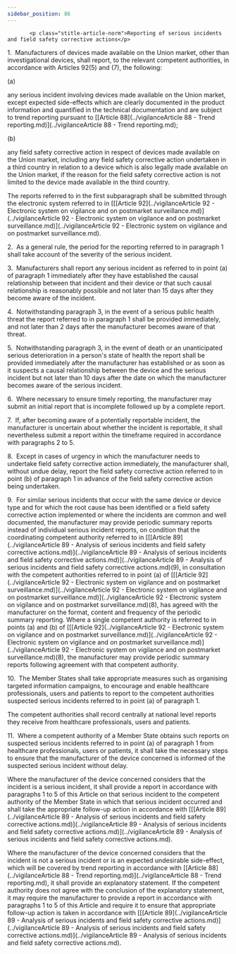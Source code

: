 ```yaml
---
sidebar_position: 86
---
```

           <p class="stitle-article-norm">Reporting of serious incidents and field safety corrective actions</p>
   <p class="norm">1.&nbsp;&nbsp;Manufacturers of devices made available
 on the Union market, other than investigational devices, shall report, 
to the relevant competent authorities, in accordance with 
Articles&nbsp;92(5) and (7), the following:</p>
   <div class="grid-container grid-list">
      <div class="list grid-list-column-1">
         <span>(a)&nbsp;</span>
      </div>
      <div class="grid-list-column-2">
         <p class="norm">any serious incident involving devices made 
available on the Union market, except expected side-effects which are 
clearly documented in the product information and quantified in the 
technical documentation and are subject to trend reporting pursuant to 
[[Article&nbsp;88](../vigilanceArticle 88 - Trend reporting.md)](../vigilanceArticle 88 - Trend reporting.md);</p>
      </div>
   </div>
   <div class="grid-container grid-list">
      <div class="list grid-list-column-1">
         <span>(b)&nbsp;</span>
      </div>
      <div class="grid-list-column-2">
         <p class="norm">any field safety corrective action in respect 
of devices made available on the Union market, including any field 
safety corrective action undertaken in a third country in relation to a 
device which is also legally made available on the Union market, if the 
reason for the field safety corrective action is not limited to the 
device made available in the third country.</p>
      </div>
   </div>
   <p class="norm">The reports referred to in the first 
subparagraph&nbsp;shall be submitted through the electronic system 
referred to in [[[Article&nbsp;92](../vigilanceArticle 92 - Electronic system on vigilance and on postmarket surveillance.md)](../vigilanceArticle 92 - Electronic system on vigilance and on postmarket surveillance.md)](../vigilanceArticle 92 - Electronic system on vigilance and on postmarket surveillance.md).</p>
   <p class="norm">2.&nbsp;&nbsp;As a general rule, the period for the 
reporting referred to in paragraph&nbsp;1 shall take account of the 
severity of the serious incident.</p>
   <p class="norm">3.&nbsp;&nbsp;Manufacturers shall report any serious 
incident as referred to in point&nbsp;(a) of paragraph&nbsp;1 
immediately after they have established the causal relationship between 
that incident and their device or that such causal relationship is 
reasonably possible and not later than 15&nbsp;days after they become 
aware of the incident.</p>
   <p class="norm">4.&nbsp;&nbsp;Notwithstanding paragraph&nbsp;3, in 
the event of a serious public health threat the report referred to in 
paragraph&nbsp;1 shall be provided immediately, and not later than 2 
days after the manufacturer becomes aware of that threat.</p>
   <p class="norm">5.&nbsp;&nbsp;Notwithstanding paragraph&nbsp;3, in 
the event of death or an unanticipated serious deterioration in a 
person's state of health the report shall be provided immediately after 
the manufacturer has established or as soon as it suspects a causal 
relationship between the device and the serious incident but not later 
than 10 days after the date on which the manufacturer becomes aware of 
the serious incident.</p>
   <p class="norm">6.&nbsp;&nbsp;Where necessary to ensure timely 
reporting, the manufacturer may submit an initial report that is 
incomplete followed up by a complete report.</p>
   <p class="norm">7.&nbsp;&nbsp;If, after becoming aware of a 
potentially reportable incident, the manufacturer is uncertain about 
whether the incident is reportable, it shall nevertheless submit a 
report within the timeframe required in accordance with 
paragraphs&nbsp;2 to 5.</p>
   <p class="norm">8.&nbsp;&nbsp;Except in cases of urgency in which the
 manufacturer needs to undertake field safety corrective action 
immediately, the manufacturer shall, without undue delay, report the 
field safety corrective action referred to in point&nbsp;(b) of 
paragraph&nbsp;1 in advance of the field safety corrective action being 
undertaken.</p>
   <p class="norm">9.&nbsp;&nbsp;For similar serious incidents that 
occur with the same device or device type and for which the root cause 
has been identified or a field safety corrective action implemented or 
where the incidents are common and well documented, the manufacturer may
 provide periodic summary reports instead of individual serious incident
 reports, on condition that the coordinating competent authority 
referred to in [[[Article&nbsp;89](../vigilanceArticle 89 - Analysis of serious incidents and field safety corrective actions.md)](../vigilanceArticle 89 - Analysis of serious incidents and field safety corrective actions.md)](../vigilanceArticle 89 - Analysis of serious incidents and field safety corrective actions.md)(9), in consultation with the competent 
authorities referred to in point&nbsp;(a) of [[[Article&nbsp;92](../vigilanceArticle 92 - Electronic system on vigilance and on postmarket surveillance.md)](../vigilanceArticle 92 - Electronic system on vigilance and on postmarket surveillance.md)](../vigilanceArticle 92 - Electronic system on vigilance and on postmarket surveillance.md)(8), has 
agreed with the manufacturer on the format, content and frequency of the
 periodic summary reporting. Where a single competent authority is 
referred to in points (a) and (b) of [[[Article&nbsp;92](../vigilanceArticle 92 - Electronic system on vigilance and on postmarket surveillance.md)](../vigilanceArticle 92 - Electronic system on vigilance and on postmarket surveillance.md)](../vigilanceArticle 92 - Electronic system on vigilance and on postmarket surveillance.md)(8), the 
manufacturer may provide periodic summary reports following agreement 
with that competent authority.</p>
   <p class="norm">10.&nbsp;&nbsp;The Member&nbsp;States shall take 
appropriate measures such as organising targeted information campaigns, 
to encourage and enable healthcare professionals, users and patients to 
report to the competent authorities suspected serious incidents referred
 to in point&nbsp;(a) of paragraph&nbsp;1.</p>
   <p class="norm">The competent authorities shall record centrally at 
national level reports they receive from healthcare professionals, users
 and patients.</p>
   <p class="norm">11.&nbsp;&nbsp;Where a competent authority of a 
Member&nbsp;State obtains such reports on suspected serious incidents 
referred to in point&nbsp;(a) of paragraph&nbsp;1 from healthcare 
professionals, users or patients, it shall take the necessary steps to 
ensure that the manufacturer of the device concerned is informed of the 
suspected serious incident without delay.</p>
   <p class="norm">Where the manufacturer of the device concerned 
considers that the incident is a serious incident, it shall provide a 
report in accordance with paragraphs 1 to 5 of this Article&nbsp;on that
 serious incident to the competent authority of the Member&nbsp;State in
 which that serious incident occurred and shall take the appropriate 
follow-up action in accordance with [[[Article&nbsp;89](../vigilanceArticle 89 - Analysis of serious incidents and field safety corrective actions.md)](../vigilanceArticle 89 - Analysis of serious incidents and field safety corrective actions.md)](../vigilanceArticle 89 - Analysis of serious incidents and field safety corrective actions.md).</p>
   <p class="norm">Where the manufacturer of the device concerned 
considers that the incident is not a serious incident or is an expected 
undesirable side-effect, which will be covered by trend reporting in 
accordance with [[Article&nbsp;88](../vigilanceArticle 88 - Trend reporting.md)](../vigilanceArticle 88 - Trend reporting.md), it shall provide an explanatory 
statement. If the competent authority does not agree with the conclusion
 of the explanatory statement, it may require the manufacturer to 
provide a report in accordance with paragraphs 1 to 5 of this 
Article&nbsp;and require it to ensure that appropriate follow-up action 
is taken in accordance with [[[Article&nbsp;89](../vigilanceArticle 89 - Analysis of serious incidents and field safety corrective actions.md)](../vigilanceArticle 89 - Analysis of serious incidents and field safety corrective actions.md)](../vigilanceArticle 89 - Analysis of serious incidents and field safety corrective actions.md).</p>